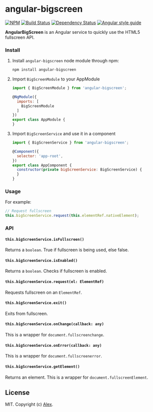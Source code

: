 # angular-bigscreen

[![NPM][npm-image]][npm-url]
[![Build Status][build-image]][build-url]
[![Dependency Status][dependency-status-image]][dependency-status-url]
[![Angular style guide][codestyle-image]][codestyle-url]

**AngularBigScreen** is an Angular service to quickly use the HTML5 fullscreen API.

### Install

1. Install `angular-bigscreen` node module through npm:

	```sh
	npm install angular-bigscreen
	```

2. Import `BigScreenModule` to your AppModule

	```js
	import { BigScreenModule } from 'angular-bigscreen';
	
	@NgModule({
	  imports: [
	    BigScreenModule
	  ]
	})
	export class AppModule {	
	}
	```

3. Import `BigScreenService` and use it in a component

	```js
	import { BigScreenService } from 'angular-bigscreen';
	
	@Component({
	  selector: 'app-root',
	})
	export class AppComponent {
	  constructor(private bigScreenService: BigScreenService) {
	  }
	}
	```

### Usage

For example:

  ```js
  // Request fullscreen
  this.bigScreenService.request(this.elementRef.nativeElement);
  ```

### API

#### `this.bigScreenService.isFullscreen()`

Returns a `boolean`. True if fullscreen is being used, else false. 

#### `this.bigScreenService.isEnabled()`

Returns a `boolean`. Checks if fullscreen is enabled.

#### `this.bigScreenService.request(el: ElementRef)`

Requests fullscreen on an `ElementRef`.

#### `this.bigScreenService.exit()`

Exits from fullscreen.

#### `this.bigScreenService.onChange(callback: any)`

This is a wrapper for `document.fullscreenchange`.

#### `this.bigScreenService.onError(callback: any)`

This is a wrapper for `document.fullscreenerror`.

#### `this.bigScreenService.getElement()`

Returns an element. This is a wrapper for `document.fullscreenElement`.

## License

MIT. Copyright (c) [Alex](https://github.com/alxhotel).

[npm-image]: https://img.shields.io/npm/v/angular-bigscreen.svg
[npm-url]: https://npmjs.org/package/angular-bigscreen
[build-image]: https://img.shields.io/github/workflow/status/alxhotel/angular-bigscreen/ci/master
[build-url]: https://github.com/alxhotel/angular-bigscreen/actions
[dependency-status-image]: https://img.shields.io/librariesio/release/npm/angular-bigscreen
[dependency-status-url]: https://libraries.io/npm/angular-bigscreen
[codestyle-image]: https://img.shields.io/badge/code_style-codelyzer-brightgreen.svg
[codestyle-url]: https://github.com/mgechev/codelyzer



